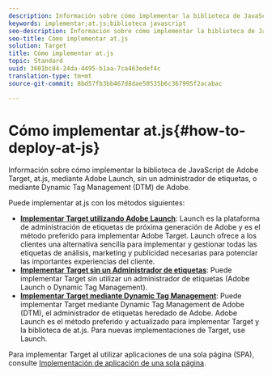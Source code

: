 ```yaml
---
description: Información sobre cómo implementar la biblioteca de JavaScript de Adobe Target, at.js, mediante Adobe Launch, sin un administrador de etiquetas, o mediante Dynamic Tag Management (DTM) de Adobe.
keywords: implementar;at.js;biblioteca javascript
seo-description: Información sobre cómo implementar la biblioteca de JavaScript de Adobe Target, at.js, mediante Adobe Launch, sin un administrador de etiquetas, o mediante Dynamic Tag Management (DTM) de Adobe.
seo-title: Cómo implementar at.js
solution: Target
title: Cómo implementar at.js
topic: Standard
uuid: 3601bc84-24da-4495-b1aa-7ca463edef4c
translation-type: tm+mt
source-git-commit: 8bd57fb3bb467d8dae50535b6c367995f2acabac

---
```



# Cómo implementar at.js{#how-to-deploy-at-js}

Información sobre cómo implementar la biblioteca de JavaScript de Adobe Target, at.js, mediante Adobe Launch, sin un administrador de etiquetas, o mediante Dynamic Tag Management (DTM) de Adobe.

Puede implementar at.js con los métodos siguientes:

* **[Implementar Target utilizando Adobe Launch](/help/c-implementing-target/c-implementing-target-for-client-side-web/how-to-deployatjs/cmp-implementing-target-using-adobe-launch.md)**: Launch es la plataforma de administración de etiquetas de próxima generación de Adobe y es el método preferido para implementar Adobe Target. Launch ofrece a los clientes una alternativa sencilla para implementar y gestionar todas las etiquetas de análisis, marketing y publicidad necesarias para potenciar las importantes experiencias del cliente.
* **[Implementar Target sin un Administrador de etiquetas](/help/c-implementing-target/c-implementing-target-for-client-side-web/how-to-deployatjs/implementing-target-without-a-tag-manager.md)**: Puede implementar Target sin utilizar un administrador de etiquetas (Adobe Launch o Dynamic Tag Management).
* **[Implementar Target mediante Dynamic Tag Management](/help/c-implementing-target/c-implementing-target-for-client-side-web/how-to-deployatjs/implementing-target-using-dynamic-tag-management.md)**: Puede implementar Target mediante Dynamic Tag Management de Adobe (DTM), el administrador de etiquetas heredado de Adobe. Adobe Launch es el método preferido y actualizado para implementar Target y la biblioteca de at.js. Para nuevas implementaciones de Target, use Launch.

Para implementar Target al utilizar aplicaciones de una sola página (SPA), consulte [Implementación de aplicación de una sola página](/help/c-implementing-target/c-implementing-target-for-client-side-web/how-to-deployatjs/target-atjs-single-page-application.md).